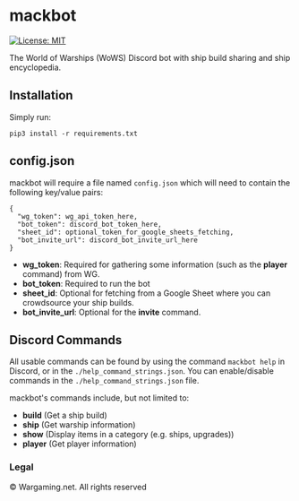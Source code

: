 # mackbot
[![License: MIT](https://img.shields.io/badge/License-MIT-yellow.svg)](https://opensource.org/licenses/MIT)

The World of Warships (WoWS) Discord bot with ship build sharing and ship encyclopedia.

## Installation
Simply run:
```
pip3 install -r requirements.txt
```

## config.json
mackbot will require a file named `config.json` which will need to contain the following key/value pairs:
```
{
  "wg_token": wg_api_token_here,
  "bot_token": discord_bot_token_here,
  "sheet_id": optional_token_for_google_sheets_fetching,
  "bot_invite_url": discord_bot_invite_url_here
}
```
- **wg_token**: Required for gathering some information (such as the **player** command) from WG.
- **bot_token**: Required to run the bot
- **sheet_id**: Optional for fetching from a Google Sheet where you can crowdsource your ship builds.
- **bot_invite_url**: Optional for the **invite** command.

## Discord Commands
All usable commands can be found by using the command `mackbot help` in Discord, or in the `./help_command_strings.json`. You can enable/disable commands in the `./help_command_strings.json` file.

mackbot's commands include, but not limited to:
- **build** (Get a ship build)
- **ship** (Get warship information)
- **show** (Display items in a category (e.g. ships, upgrades))
- **player** (Get player information)


### Legal

© Wargaming.net. All rights reserved